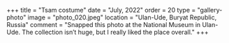 +++
title = "Tsam costume"
date = "July, 2022"
order = 20
type = "gallery-photo"
image = "photo_020.jpeg"
location = "Ulan-Ude, Buryat Republic, Russia"
comment = "Snapped this photo at the National Museum in Ulan-Ude. The collection isn’t huge, but I really liked the place overall."
+++
